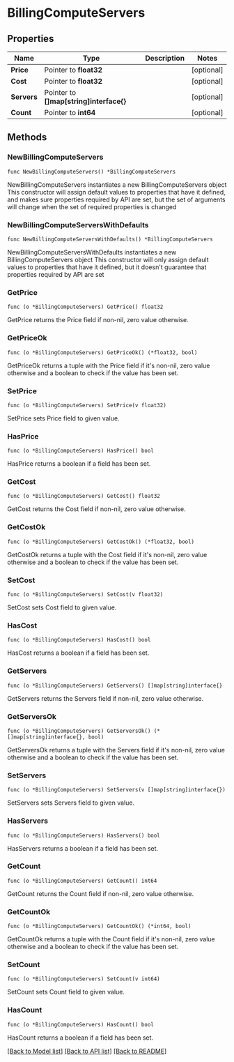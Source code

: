 # BillingComputeServers

## Properties

Name | Type | Description | Notes
------------ | ------------- | ------------- | -------------
**Price** | Pointer to **float32** |  | [optional] 
**Cost** | Pointer to **float32** |  | [optional] 
**Servers** | Pointer to **[]map[string]interface{}** |  | [optional] 
**Count** | Pointer to **int64** |  | [optional] 

## Methods

### NewBillingComputeServers

`func NewBillingComputeServers() *BillingComputeServers`

NewBillingComputeServers instantiates a new BillingComputeServers object
This constructor will assign default values to properties that have it defined,
and makes sure properties required by API are set, but the set of arguments
will change when the set of required properties is changed

### NewBillingComputeServersWithDefaults

`func NewBillingComputeServersWithDefaults() *BillingComputeServers`

NewBillingComputeServersWithDefaults instantiates a new BillingComputeServers object
This constructor will only assign default values to properties that have it defined,
but it doesn't guarantee that properties required by API are set

### GetPrice

`func (o *BillingComputeServers) GetPrice() float32`

GetPrice returns the Price field if non-nil, zero value otherwise.

### GetPriceOk

`func (o *BillingComputeServers) GetPriceOk() (*float32, bool)`

GetPriceOk returns a tuple with the Price field if it's non-nil, zero value otherwise
and a boolean to check if the value has been set.

### SetPrice

`func (o *BillingComputeServers) SetPrice(v float32)`

SetPrice sets Price field to given value.

### HasPrice

`func (o *BillingComputeServers) HasPrice() bool`

HasPrice returns a boolean if a field has been set.

### GetCost

`func (o *BillingComputeServers) GetCost() float32`

GetCost returns the Cost field if non-nil, zero value otherwise.

### GetCostOk

`func (o *BillingComputeServers) GetCostOk() (*float32, bool)`

GetCostOk returns a tuple with the Cost field if it's non-nil, zero value otherwise
and a boolean to check if the value has been set.

### SetCost

`func (o *BillingComputeServers) SetCost(v float32)`

SetCost sets Cost field to given value.

### HasCost

`func (o *BillingComputeServers) HasCost() bool`

HasCost returns a boolean if a field has been set.

### GetServers

`func (o *BillingComputeServers) GetServers() []map[string]interface{}`

GetServers returns the Servers field if non-nil, zero value otherwise.

### GetServersOk

`func (o *BillingComputeServers) GetServersOk() (*[]map[string]interface{}, bool)`

GetServersOk returns a tuple with the Servers field if it's non-nil, zero value otherwise
and a boolean to check if the value has been set.

### SetServers

`func (o *BillingComputeServers) SetServers(v []map[string]interface{})`

SetServers sets Servers field to given value.

### HasServers

`func (o *BillingComputeServers) HasServers() bool`

HasServers returns a boolean if a field has been set.

### GetCount

`func (o *BillingComputeServers) GetCount() int64`

GetCount returns the Count field if non-nil, zero value otherwise.

### GetCountOk

`func (o *BillingComputeServers) GetCountOk() (*int64, bool)`

GetCountOk returns a tuple with the Count field if it's non-nil, zero value otherwise
and a boolean to check if the value has been set.

### SetCount

`func (o *BillingComputeServers) SetCount(v int64)`

SetCount sets Count field to given value.

### HasCount

`func (o *BillingComputeServers) HasCount() bool`

HasCount returns a boolean if a field has been set.


[[Back to Model list]](../README.md#documentation-for-models) [[Back to API list]](../README.md#documentation-for-api-endpoints) [[Back to README]](../README.md)


